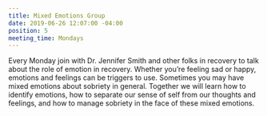 ```yaml
---
title: Mixed Emotions Group
date: 2019-06-26 12:07:00 -04:00
position: 5
meeting_time: Mondays
---
```


Every Monday join with Dr. Jennifer Smith and other folks in recovery to talk about the role of emotion in recovery. Whether you’re feeling sad or happy, emotions and feelings can be triggers to use. Sometimes you may have mixed emotions about sobriety in general. Together we will learn how to identify emotions, how to separate our sense of self from our thoughts and feelings, and how to manage sobriety in the face of these mixed emotions.
